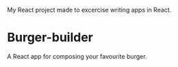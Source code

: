 My React project made to excercise writing apps in React.

# Burger-builder
A React app for composing your favourite burger.
